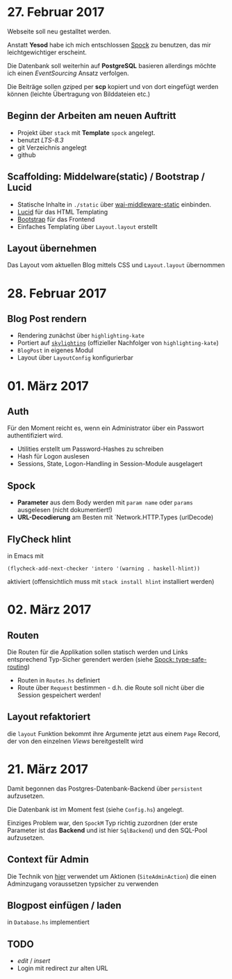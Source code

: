 # 27. Februar 2017

Webseite soll neu gestalltet werden.

Anstatt **Yesod** habe ich mich entschlossen [Spock](https://www.spock.li/tutorial/)
zu benutzen, das mir leichtgewichtiger erscheint.

Die Datenbank soll weiterhin auf **PostgreSQL** basieren allerdings möchte ich
einen *EventSourcing* Ansatz verfolgen.

Die Beiträge sollen *gzip*ed per **scp** kopiert und von dort eingefügt werden
können (leichte Übertragung von Bilddateien etc.)

## Beginn der Arbeiten am neuen Auftritt
- Projekt über `stack` mit **Template** `spock` angelegt.
- benutzt *LTS-8.3*
- git Verzeichnis angelegt
- github

## Scaffolding: Middelware(static) / Bootstrap / Lucid
- Statische Inhalte in `./static` über 
[wai-middleware-static](https://hackage.haskell.org/package/wai-middleware-static-0.8.1/docs/Network-Wai-Middleware-Static.html)
einbinden.
- [Lucid](https://github.com/chrisdone/lucid) für das HTML Templating
- [Bootstrap](https://getbootstrap.com/getting-started/) für das Frontend
- Einfaches Templating über `Layout.layout` erstellt

## Layout übernehmen
Das Layout vom aktuellen Blog mittels CSS und `Layout.layout` übernommen


# 28. Februar 2017

## Blog Post rendern
- Rendering zunächst über `highlighting-kate`
- Portiert auf [`skylighting`](https://www.stackage.org/lts-8.3/package/skylighting-0.1.1.5)
(offizieller Nachfolger von `highlighting-kate`)
- `BlogPost` in eigenes Modul
- Layout über `LayoutConfig` konfigurierbar

# 01. März 2017

## Auth
Für den Moment reicht es, wenn ein Administrator über ein Passwort authentifiziert wird.

- Utilities erstellt um Password-Hashes zu schreiben
- Hash für Logon auslesen
- Sessions, State, Logon-Handling in Session-Module ausgelagert

## Spock
- **Parameter** aus dem Body werden mit `param name` oder `params` ausgelesen (nicht dokumentiert!)
- **URL-Decodierung** am Besten mit `Network.HTTP.Types (urlDecode)

## FlyCheck hlint
in Emacs mit

    (flycheck-add-next-checker 'intero '(warning . haskell-hlint))
	
aktiviert (offensichtlich muss mit `stack install hlint` installiert werden)	

# 02. März 2017

## Routen
Die Routen für die Applikation sollen statisch werden und Links entsprechend Typ-Sicher
gerendert werden (siehe [Spock: type-safe-routing](https://www.spock.li/2015/04/19/type-safe_routing.html))

- Routen in `Routes.hs` definiert
- Route über `Request` bestimmen - d.h. die Route soll nicht über die Session
gespeichert werden!

## Layout refaktoriert
die `layout` Funktion bekommt ihre Argumente jetzt aus einem `Page` Record, der
von den einzelnen *Views* bereitgestellt wird

# 21. März 2017
Damit begonnen das Postgres-Datenbank-Backend über `persistent` aufzusetzen.

Die Datenbank ist im Moment fest (siehe `Config.hs`) angelegt.

Einziges Problem war, den `SpockM` Typ richtig zuzordnen (der erste Parameter
ist das **Backend** und ist hier `SqlBackend`) und den SQL-Pool aufzusetzen.

## Context für Admin
Die Technik von [hier](https://www.spock.li/2015/08/23/taking_authentication_to_the_next_level.html)
verwendet um Aktionen (`SiteAdminAction`) die einen Adminzugang voraussetzen
typsicher zu verwenden

## Blogpost einfügen / laden
in `Database.hs` implementiert

## TODO
- *edit* / *insert*
- Login mit redirect zur alten URL
